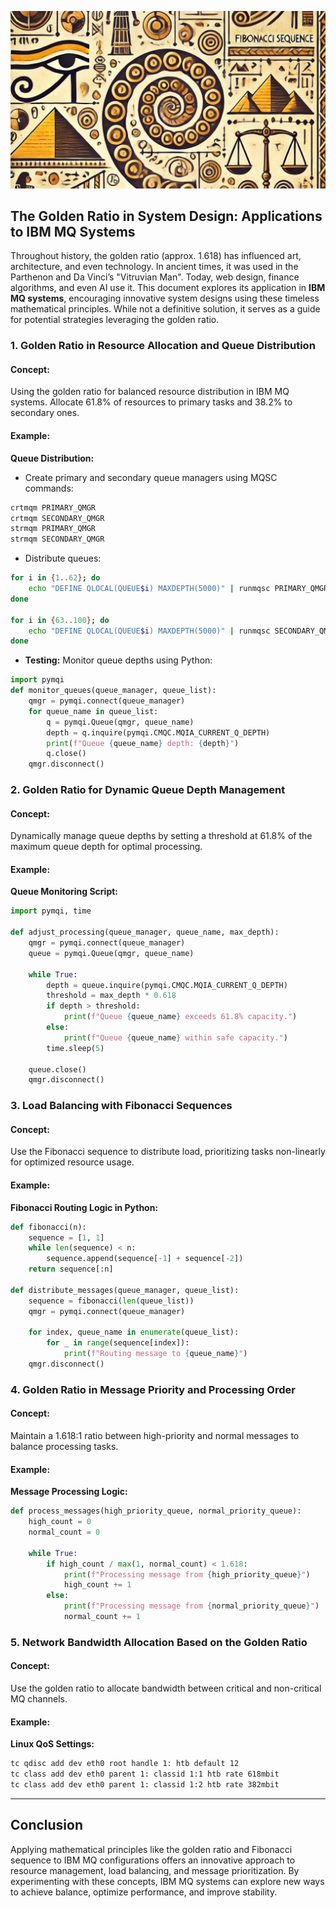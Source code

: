 ![Cover](./cover.jpg "Cover")

## The Golden Ratio in System Design: Applications to IBM MQ Systems

Throughout history, the golden ratio (approx. 1.618) has influenced art, architecture, and even technology. In ancient times, it was used in the Parthenon and Da Vinci’s "Vitruvian Man". Today, web design, finance algorithms, and even AI use it. This document explores its application in **IBM MQ systems**, encouraging innovative system designs using these timeless mathematical principles. While not a definitive solution, it serves as a guide for potential strategies leveraging the golden ratio.

### 1. Golden Ratio in Resource Allocation and Queue Distribution

#### Concept:
Using the golden ratio for balanced resource distribution in IBM MQ systems. Allocate 61.8% of resources to primary tasks and 38.2% to secondary ones.

#### Example:

**Queue Distribution:**

- Create primary and secondary queue managers using MQSC commands:
  
```bash
crtmqm PRIMARY_QMGR
crtmqm SECONDARY_QMGR
strmqm PRIMARY_QMGR
strmqm SECONDARY_QMGR
```

- Distribute queues:

```bash
for i in {1..62}; do
    echo "DEFINE QLOCAL(QUEUE$i) MAXDEPTH(5000)" | runmqsc PRIMARY_QMGR
done

for i in {63..100}; do
    echo "DEFINE QLOCAL(QUEUE$i) MAXDEPTH(5000)" | runmqsc SECONDARY_QMGR
done
```

- **Testing:** Monitor queue depths using Python:

```python
import pymqi
def monitor_queues(queue_manager, queue_list):
    qmgr = pymqi.connect(queue_manager)
    for queue_name in queue_list:
        q = pymqi.Queue(qmgr, queue_name)
        depth = q.inquire(pymqi.CMQC.MQIA_CURRENT_Q_DEPTH)
        print(f"Queue {queue_name} depth: {depth}")
        q.close()
    qmgr.disconnect()
```

### 2. Golden Ratio for Dynamic Queue Depth Management

#### Concept:
Dynamically manage queue depths by setting a threshold at 61.8% of the maximum queue depth for optimal processing.

#### Example:

**Queue Monitoring Script:**

```python
import pymqi, time

def adjust_processing(queue_manager, queue_name, max_depth):
    qmgr = pymqi.connect(queue_manager)
    queue = pymqi.Queue(qmgr, queue_name)

    while True:
        depth = queue.inquire(pymqi.CMQC.MQIA_CURRENT_Q_DEPTH)
        threshold = max_depth * 0.618
        if depth > threshold:
            print(f"Queue {queue_name} exceeds 61.8% capacity.")
        else:
            print(f"Queue {queue_name} within safe capacity.")
        time.sleep(5)

    queue.close()
    qmgr.disconnect()
```

### 3. Load Balancing with Fibonacci Sequences

#### Concept:
Use the Fibonacci sequence to distribute load, prioritizing tasks non-linearly for optimized resource usage.

#### Example:

**Fibonacci Routing Logic in Python:**

```python
def fibonacci(n):
    sequence = [1, 1]
    while len(sequence) < n:
        sequence.append(sequence[-1] + sequence[-2])
    return sequence[:n]

def distribute_messages(queue_manager, queue_list):
    sequence = fibonacci(len(queue_list))
    qmgr = pymqi.connect(queue_manager)

    for index, queue_name in enumerate(queue_list):
        for _ in range(sequence[index]):
            print(f"Routing message to {queue_name}")
    qmgr.disconnect()
```

### 4. Golden Ratio in Message Priority and Processing Order

#### Concept:
Maintain a 1.618:1 ratio between high-priority and normal messages to balance processing tasks.

#### Example:

**Message Processing Logic:**

```python
def process_messages(high_priority_queue, normal_priority_queue):
    high_count = 0
    normal_count = 0
    
    while True:
        if high_count / max(1, normal_count) < 1.618:
            print(f"Processing message from {high_priority_queue}")
            high_count += 1
        else:
            print(f"Processing message from {normal_priority_queue}")
            normal_count += 1
```

### 5. Network Bandwidth Allocation Based on the Golden Ratio

#### Concept:
Use the golden ratio to allocate bandwidth between critical and non-critical MQ channels.

#### Example:

**Linux QoS Settings:**

```bash
tc qdisc add dev eth0 root handle 1: htb default 12
tc class add dev eth0 parent 1: classid 1:1 htb rate 618mbit
tc class add dev eth0 parent 1: classid 1:2 htb rate 382mbit
```

---

## Conclusion

Applying mathematical principles like the golden ratio and Fibonacci sequence to IBM MQ configurations offers an innovative approach to resource management, load balancing, and message prioritization. By experimenting with these concepts, IBM MQ systems can explore new ways to achieve balance, optimize performance, and improve stability.
``` 

